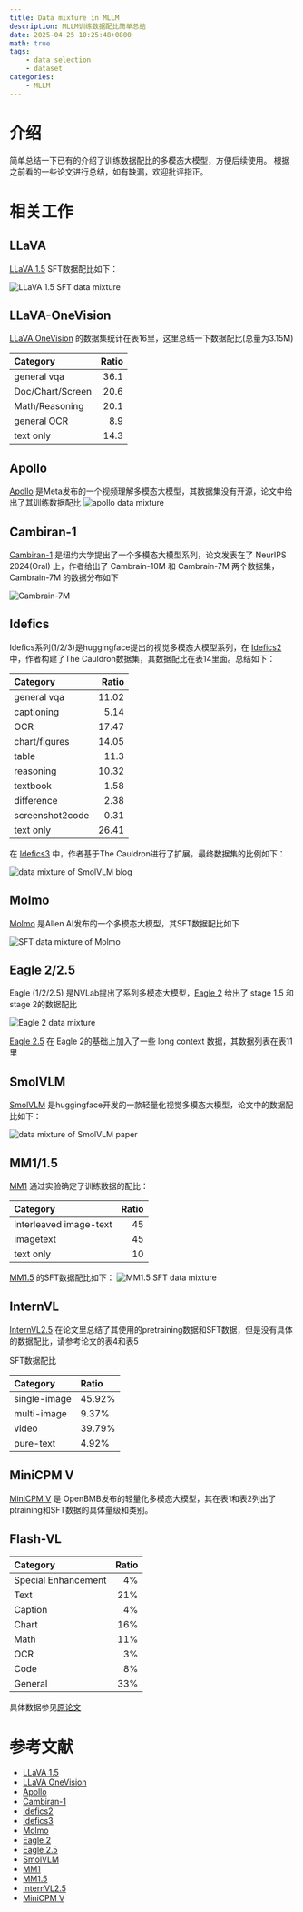 ```yaml
---
title: Data mixture in MLLM
description: MLLM训练数据配比简单总结
date: 2025-04-25 10:25:48+0800
math: true
tags: 
    - data selection
    - dataset
categories:
    - MLLM 
---
```


# 介绍

简单总结一下已有的介绍了训练数据配比的多模态大模型，方便后续使用。
根据之前看的一些论文进行总结，如有缺漏，欢迎批评指正。

# 相关工作

## LLaVA

[LLaVA 1.5](https://arxiv.org/abs/2310.03744) SFT数据配比如下：

![LLaVA 1.5 SFT data mixture](llava_v1_5_sft_mixture.png)

## LLaVA-OneVision

[LLaVA OneVision](http://arxiv.org/abs/2408.03326) 的数据集统计在表16里，这里总结一下数据配比(总量为3.15M)

| Category        |   Ratio |
|:----------------|--------:|
| general vqa     |   36.1 |
| Doc/Chart/Screen      |    20.6 |
| Math/Reasoning             |   20.1 |
| general OCR   |   8.9 |
| text only       |   14.3 |

## Apollo

[Apollo](http://arxiv.org/abs/2412.10360) 是Meta发布的一个视频理解多模态大模型，其数据集没有开源，论文中给出了其训练数据配比
![apollo data mixture](apollo.png)

## Cambiran-1

[Cambiran-1](http://arxiv.org/abs/2406.16860) 是纽约大学提出了一个多模态大模型系列，论文发表在了 NeurIPS 2024(Oral) 上，作者给出了 Cambrain-10M 和 Cambrain-7M 两个数据集，Cambrain-7M 的数据分布如下

![Cambrain-7M](cambrain-7M.png)

## Idefics

Idefics系列(1/2/3)是huggingface提出的视觉多模态大模型系列，在 [Idefics2](https://arxiv.org/abs/2405.02246) 中，作者构建了The Cauldron数据集，其数据配比在表14里面。总结如下：

| Category        |   Ratio |
|:----------------|--------:|
| general vqa     |   11.02 |
| captioning      |    5.14 |
| OCR             |   17.47 |
| chart/figures   |   14.05 |
| table           |   11.3  |
| reasoning       |   10.32 |
| textbook        |    1.58 |
| difference      |    2.38 |
| screenshot2code |    0.31 |
| text only       |   26.41 |

在 [Idefics3](http://arxiv.org/abs/2408.12637) 中，作者基于The Cauldron进行了扩展，最终数据集的比例如下：

![data mixture of SmolVLM blog](mixture_the_cauldron.png)

## Molmo

[Molmo](http://arxiv.org/abs/2409.17146) 是Allen AI发布的一个多模态大模型，其SFT数据配比如下

![SFT data mixture of Molmo](molmo_sft_data_mixture.png)

## Eagle 2/2.5

Eagle (1/2/2.5) 是NVLab提出了系列多模态大模型，[Eagle 2](http://arxiv.org/abs/2501.14818) 给出了 stage 1.5 和 stage 2的数据配比

![Eagle 2 data mixture](eagle2_data_mixture.png)

[Eagle 2.5](http://arxiv.org/abs/2504.15271) 在 Eagle 2的基础上加入了一些 long context 数据，其数据列表在表11里

## SmolVLM

[SmolVLM](http://arxiv.org/abs/2504.05299) 是huggingface开发的一款轻量化视觉多模态大模型，论文中的数据配比如下：

![data mixture of SmolVLM paper](smol_vlm_data_mixture.png)

## MM1/1.5

[MM1](http://arxiv.org/abs/2403.09611) 通过实验确定了训练数据的配比：

| Category        |   Ratio |
|:----------------|--------:|
| interleaved image-text     |   45 |
| imagetext       |    45 |
| text only       |   10 |

[MM1.5](http://arxiv.org/abs/2409.20566) 的SFT数据配比如下：
![MM1.5 SFT data mixture](MM1_5_data_mixture.png)

## InternVL

[InternVL2.5](http://arxiv.org/abs/2412.05271) 在论文里总结了其使用的pretraining数据和SFT数据，但是没有具体的数据配比，请参考论文的表4和表5

SFT数据配比

| Category      | Ratio   |
|:--------------|:--------|
| single-image  | 45.92%  |
| multi-image   | 9.37%   |
| video        | 39.79%  |
| pure-text    | 4.92%   |

## MiniCPM V

[MiniCPM V](http://arxiv.org/abs/2408.01800) 是 OpenBMB发布的轻量化多模态大模型，其在表1和表2列出了ptraining和SFT数据的具体量级和类别。

## Flash-VL

| Category            | Ratio |
|:--------------------|------:|
| Special Enhancement |    4% |
| Text                |   21% |
| Caption             |    4% |
| Chart               |   16% |
| Math                |   11% |
| OCR                 |    3% |
| Code                |    8% |
| General             |   33% |

具体数据参见[原论文](http://arxiv.org/abs/2505.09498)

# 参考文献

- [LLaVA 1.5](https://arxiv.org/abs/2310.03744)
- [LLaVA OneVision](http://arxiv.org/abs/2408.03326)
- [Apollo](http://arxiv.org/abs/2412.10360)
- [Cambiran-1](http://arxiv.org/abs/2406.16860)
- [Idefics2](https://arxiv.org/abs/2405.02246)
- [Idefics3](http://arxiv.org/abs/2408.12637)
- [Molmo](http://arxiv.org/abs/2409.17146)
- [Eagle 2](http://arxiv.org/abs/2501.14818)
- [Eagle 2.5](http://arxiv.org/abs/2504.15271)
- [SmolVLM](http://arxiv.org/abs/2504.05299)
- [MM1](http://arxiv.org/abs/2403.09611)
- [MM1.5](http://arxiv.org/abs/2409.20566)
- [InternVL2.5](http://arxiv.org/abs/2412.05271)
- [MiniCPM V](http://arxiv.org/abs/2408.01800)
